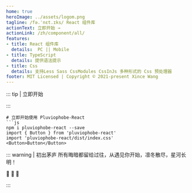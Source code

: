 ```yaml
---
home: true
heroImage: ../assets/logom.png
tagline: /fə.ˈnɛt.ɪks/ React 组件库
actionText: 立即开始 →
actionLink: /zh/component/all/
features:
- title: React 组件库
  details:  PC || Mobile  
- title: TypeScript 
  details: 提供语法提示
- title: Css 
  details: 支持Less Sass CssModules CssInJs 多种形式的 Css 预处理器
footer: MIT Licensed | Copyright © 2021-present Xince Wang 
---
```


::: tip | 立即开始

:::

```shell
# 立即开始使用 Pluviophobe-React
```js
npm i pluviophobe-react --save
import { Button } from 'pluviophobe-react'
import 'pluviophobe-react/dist/index.css'
<Button>Button</Button>
```

::: warning | 初出茅庐
所有晦暗都留给过往，从遇见你开始，凛冬散尽，星河长明！

 :tada:  :tada:  :tada:

:::




